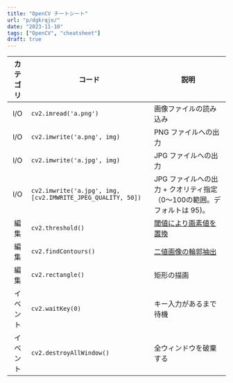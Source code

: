 ```yaml
---
title: "OpenCV チートシート"
url: "p/dgkrqjo/"
date: "2023-11-10"
tags: ["OpenCV", "cheatsheet"]
draft: true
---
```


| カテゴリ | コード | 説明 |
| :--: | ---- | ---- |
| I/O | `cv2.imread('a.png')` | 画像ファイルの読み込み |
| I/O | `cv2.imwrite('a.png', img)` | PNG ファイルへの出力 |
| I/O | `cv2.imwrite('a.jpg', img)` | JPG ファイルへの出力 |
| I/O | `cv2.imwrite('a.jpg', img, [cv2.IMWRITE_JPEG_QUALITY, 50])` | JPG ファイルへの出力 + クオリティ指定（0〜100の範囲。デフォルトは 95)。 |
| 編集 | `cv2.threshold()` | [閾値により画素値を置換](/p/i26mc77/) |
| 編集 | `cv2.findContours()` | [二値画像の輪郭抽出](/p/ocef2kr/) |
| 編集 | `cv2.rectangle()` | 矩形の描画 |
| イベント | `cv2.waitKey(0)` | キー入力があるまで待機 |
| イベント | `cv2.destroyAllWindow()` | 全ウィンドウを破棄する |

